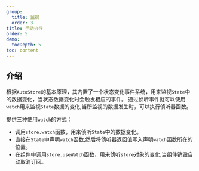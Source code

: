 ```yaml
---
group:
  title: 监视
  order: 3 
title: 手动执行  
order: 5
demo:
  tocDepth: 5
toc: content
---
```


## 介绍

根据`AutoStore`的基本原理，其内置了一个状态变化事件系统，用来监视`State`中的数据变化，当状态数据变化时会触发相应的事件。
通过侦听事件就可以使用`watch`用来监视`State`数据的变化,当所监视的数据发生时，可以执行侦听器函数。


提供三种使用`watch`的方式：

- 调用`store.watch`函数，用来侦听`State`中的数据变化。
- 直接在`State`中声明`watch`函数,然后将侦听器返回值写入声明`watch`函数所在的位置。
- 在组件中调用`store.useWatch`函数，用来侦听`store`对象的变化,当组件销毁自动取消订阅。



